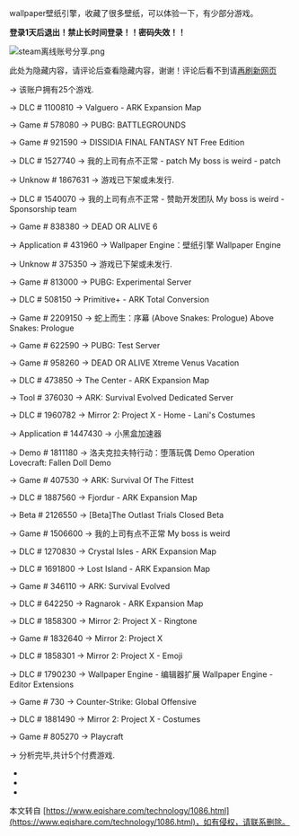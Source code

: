 wallpaper壁纸引擎，收藏了很多壁纸，可以体验一下，有少部分游戏。

**登录1天后退出！禁止长时间登录！！密码失效！！**

![steam离线账号分享.png](https://www.eqishare.com/zb_users/upload/2023/06/202306021685686647447892.png)

此处为隐藏内容，请评论后查看隐藏内容，谢谢！评论后看不到请[再刷新网页](javascript:location.reload();)

\-> 该账户拥有25个游戏.

\-> DLC # 1100810 -> Valguero - ARK Expansion Map

\-> Game # 578080 -> PUBG: BATTLEGROUNDS

\-> Game # 921590 -> DISSIDIA FINAL FANTASY NT Free Edition

\-> DLC # 1527740 -> 我的上司有点不正常 - patch My boss is weird - patch

\-> Unknow # 1867631 -> 游戏已下架或未发行.

\-> DLC # 1540070 -> 我的上司有点不正常 - 赞助开发团队 My boss is weird -Sponsorship team

\-> Game # 838380 -> DEAD OR ALIVE 6

\-> Application # 431960 -> Wallpaper Engine：壁纸引擎 Wallpaper Engine

\-> Unknow # 375350 -> 游戏已下架或未发行.

\-> Game # 813000 -> PUBG: Experimental Server

\-> DLC # 508150 -> Primitive+ - ARK Total Conversion

\-> Game # 2209150 -> 蛇上而生：序幕 (Above Snakes: Prologue) Above Snakes: Prologue

\-> Game # 622590 -> PUBG: Test Server

\-> Game # 958260 -> DEAD OR ALIVE Xtreme Venus Vacation

\-> DLC # 473850 -> The Center - ARK Expansion Map

\-> Tool # 376030 -> ARK: Survival Evolved Dedicated Server

\-> DLC # 1960782 -> Mirror 2: Project X - Home - Lani's Costumes

\-> Application # 1447430 -> 小黑盒加速器

\-> Demo # 1811180 -> 洛夫克拉夫特行动：堕落玩偶 Demo Operation Lovecraft: Fallen Doll Demo

\-> Game # 407530 -> ARK: Survival Of The Fittest

\-> DLC # 1887560 -> Fjordur - ARK Expansion Map

\-> Beta # 2126550 -> \[Beta\]The Outlast Trials Closed Beta

\-> Game # 1506600 -> 我的上司有点不正常 My boss is weird

\-> DLC # 1270830 -> Crystal Isles - ARK Expansion Map

\-> DLC # 1691800 -> Lost Island - ARK Expansion Map

\-> Game # 346110 -> ARK: Survival Evolved

\-> DLC # 642250 -> Ragnarok - ARK Expansion Map

\-> DLC # 1858300 -> Mirror 2: Project X - Ringtone

\-> Game # 1832640 -> Mirror 2: Project X

\-> DLC # 1858301 -> Mirror 2: Project X - Emoji

\-> DLC # 1790230 -> Wallpaper Engine - 编辑器扩展 Wallpaper Engine - Editor Extensions

\-> Game # 730 -> Counter-Strike: Global Offensive

\-> DLC # 1881490 -> Mirror 2: Project X - Costumes

\-> Game # 805270 -> Playcraft

\-> 分析完毕,共计5个付费游戏.

-

-

-

本文转自 [https://www.eqishare.com/technology/1086.html](https://www.eqishare.com/technology/1086.html)，如有侵权，请联系删除。